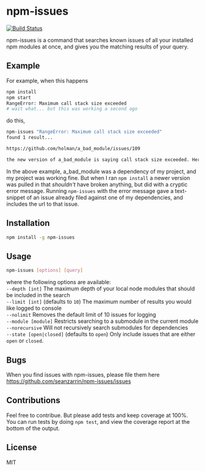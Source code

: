 npm-issues
==============================
[![Build Status](https://travis-ci.org/seanzarrin/npm-issues.svg?branch=master)](https://travis-ci.org/seanzarrin/npm-issues)

npm-issues is a command that searches known issues of all your installed npm modules at once, and gives you the matching results of your query.

## Example

For example, when this happens
```sh
npm install
npm start
RangeError: Maximum call stack size exceeded
# wait what... but this was working a second ago
```

do this,
```sh
npm-issues "RangeError: Maximum call stack size exceeded"
found 1 result...

https://github.com/holman/a_bad_module/issues/109

the new version of a_bad_module is saying call stack size exceeded. Here's how I fixed it.
```

In the above example, a_bad_module was a dependency of my project, and my project was working fine. But when I ran `npm install` a newer version was pulled in that _shouldn't_ have broken anything, but did with a cryptic error message. Running `npm-issues` with the error message gave a text-snippet of an issue already filed against one of my dependencies, and includes the url to that issue.

## Installation
```sh
npm install -g npm-issues
```

## Usage
```sh
npm-issues [options] [query]
```

where the following options are available:  
`--depth [int]`           The maximum depth of your local node modules that should be included in the search  
`--limit [int]`           (defaults to `10`) The maximum number of results you would like logged to console  
`--nolimit`               Removes the default limit of 10 issues for logging  
`--module [module]`        Restricts searching to a submodule in the current module  
`--norecursive`            Will not recursively search submodules for dependencies  
`--state [open|closed]`   (defaults to `open`) Only include issues that are either `open` or `closed`.  

## Bugs
When you find issues with npm-issues, please file them here https://github.com/seanzarrin/npm-issues/issues

## Contributions
Feel free to contribue. But please add tests and keep coverage at 100%. You can run tests by doing `npm test`, and view the coverage report at the bottom of the output.

## License
MIT
